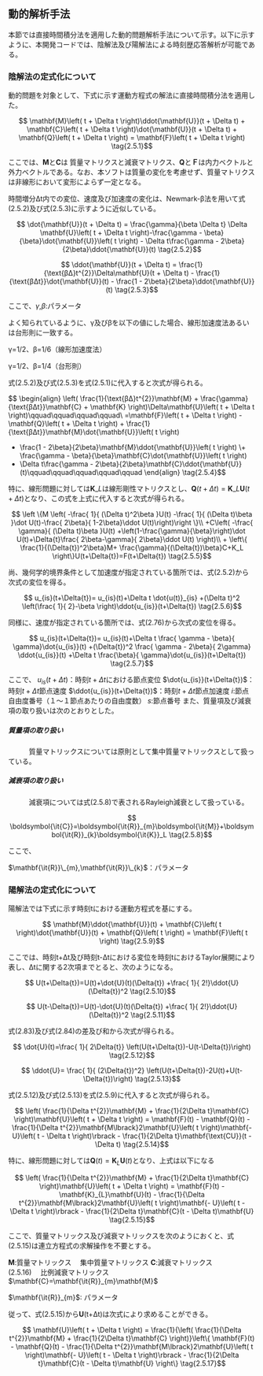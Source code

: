 <script type="text/x-mathjax-config">
MathJax.Hub.Config({
  tex2jax: {
    inlineMath: [['$','$'], ['\\(','\\)']],
    processEscapes: true
  },
  CommonHTML: { matchFontHeight: false },
  displayAlign: "left",
  displayIndent: "2em"
});
</script>
<script async src="https://cdn.mathjax.org/mathjax/latest/MathJax.js?config=TeX-AMS_CHTML"></script>

## 動的解析手法

本節では直接時間積分法を適用した動的問題解析手法について示す。以下に示すように、本開発コードでは、陰解法及び陽解法による時刻歴応答解析が可能である。

### 陰解法の定式化について

動的問題を対象として、下式に示す運動方程式の解法に直接時間積分法を適用した。

$$
\mathbf{M}\left( t + \Delta t \right)\ddot{\mathbf{U}}(t + \Delta t) + \mathbf{C}\left( t + \Delta t \right)\dot{\mathbf{U}}(t + \Delta t) + \mathbf{Q}\left( t + \Delta t \right) = \mathbf{F}\left( t + \Delta t \right)
\tag{2.5.1}$$

ここでは、**M**と**C**は
質量マトリクスと減衰マトリクス、**Q**と**Ｆ**は内力ベクトルと
外力ベクトルである。なお、本ソフトは質量の変化を考慮せず、質量マトリクスは非線形において変形によらず一定となる。

時間増分Δt内での変位、速度及び加速度の変化は、Newmark-β法を用いて式(2.5.2)及び式(2.5.3)に示すように近似している。

$$
\dot{\mathbf{U}}(t + \Delta t) =
\frac{\gamma}{\beta \Delta t} \Delta \mathbf{U}\left( t + \Delta t \right)-\frac{\gamma -
  \beta}{\beta}\dot{\mathbf{U}}\left( t \right) - \Delta t\frac{\gamma - 2\beta}{2\beta}\ddot{\mathbf{U}}(t)
\tag{2.5.2}$$

$$
\ddot{\mathbf{U}}(t + \Delta t) = \frac{1}{\text{βΔ}t^{2}}\Delta\mathbf{U}(t + \Delta t) - \frac{1}{\text{βΔt}}\dot{\mathbf{U}}(t) - \frac{1 - 2\beta}{2\beta}\ddot{\mathbf{U}}(t)
\tag{2.5.3}$$

ここで、$\gamma$,$\beta$:パラメータ

よく知られているように、γ及びβを以下の値にした場合、線形加速度法あるいは台形則に一致する。

γ=1/2、β=1/6（線形加速度法）

γ=1/2、β=1/4（台形則）

式(2.5.2)及び式(2.5.3)を式(2.5.1)に代入すると次式が得られる。

$$
\begin{align}
\left( \frac{1}{\text{βΔ}t^{2}}\mathbf{M} + \frac{\gamma}{\text{βΔt}}\mathbf{C} + \mathbf{K} \right)\Delta\mathbf{U}\left( t + \Delta t \right)\qquad\qquad\qquad\qquad\\
 =\mathbf{F}\left( t + \Delta t \right) - \mathbf{Q}\left( t + \Delta t \right) + \frac{1}{\text{βΔt}}\mathbf{M}\dot{\mathbf{U}}\left( t \right)
+ \frac{1 - 2\beta}{2\beta}\mathbf{M}\ddot{\mathbf{U}}\left( t \right)
\\+ \frac{\gamma - \beta}{\beta}\mathbf{C}\dot{\mathbf{U}}\left( t \right)
+ \Delta t\frac{\gamma - 2\beta}{2\beta}\mathbf{C}\ddot{\mathbf{U}}(t)\qquad\qquad\qquad\qquad\qquad
\end{align}
\tag{2.5.4}$$

特に、線形問題に対しては$\mathbf{{K}}\_{L}$は線形剛性マトリクスとし、$\mathbf{Q}\left( t + \Delta t \right) = \mathbf{K}\_{L}\mathbf{U}(t + \Delta t)$となり、この式を上式に代入すると次式が得られる。

$$
\left \{M \left( -\frac{ 1}{ (\Delta t)^2\beta }U(t) -\frac{ 1}{ (\Delta t)\beta }\dot U(t)-\frac{ 2\beta}{
    1-2\beta}\ddot U(t)\right)\right  \}\\
+C\left(
-\frac{ \gamma}{ (\Delta t)\beta }U(t) +\left(1-\frac{\gamma}{\beta}\right)\dot U(t)+\Delta{t}\frac{ 2\beta-\gamma}{
    2\beta}\ddot U(t)
\right)\\
+
\left\{
\frac{1}{(\Delta{t})^2\beta}M+
\frac{\gamma}{(\Delta{t})\beta}C+K_L
\right\}U(t+\Delta{t})=F(t+\Delta{t})
\tag{2.5.5}$$

尚、幾何学的境界条件として加速度が指定されている箇所では、式(2.5.2)から次式の変位を得る。

$$
u_{is}(t+\Delta{t})= u_{is}(t)+\Delta t \dot{u(t)}_{is}
+(\Delta t)^2 \left(\frac{ 1}{ 2}-\beta  \right)\ddot{u_{is}}(t+\Delta{t})
\tag{2.5.6}$$

同様に、速度が指定されている箇所では、式(2.76)から次式の変位を得る。

$$
u_{is}(t+\Delta{t})= u_{is}(t)+\Delta t
\frac{ \gamma - \beta}{ \gamma}\dot{u_{is}}(t)
+(\Delta{t})^2 \frac{ \gamma - 2\beta}{ 2\gamma}
\ddot{u_{is}}(t)
+\Delta t \frac{\beta}{ \gamma}\dot{u_{is}}(t+\Delta{t})
\tag{2.5.7}$$

ここで、
$u_{is}(t+\Delta{t})$：時刻$t+\Delta{t}$における節点変位
$\dot{u_{is}}(t+\Delta{t})$：時刻$t+\Delta{t}$節点速度
$\ddot{u_{is}}(t+\Delta{t})$：時刻$t+\Delta{t}$節点加速度
$i$:節点自由度番号（１〜１節点あたりの自由度数）
$s$:節点番号
また、質量項及び減衰項の取り扱いは次のとおりとした。

##### 質量項の取り扱い

　　　質量マトリックスについては原則として集中質量マトリックスとして扱っている。

##### 減衰項の取り扱い

　　　減衰項については式(2.5.8)で表されるRayleigh減衰として扱っている。

$$
\boldsymbol{\it{C}}=\boldsymbol{\it{R}}_{m}\boldsymbol{\it{M}}+\boldsymbol{\it{R}}_{k}\boldsymbol{\it{K}}_L
\tag{2.5.8}$$

ここで、

$\mathbf{\it{R}}\_{m},\mathbf{\it{R}}\_{k}$：パラメータ

### 陽解法の定式化について

陽解法では下式に示す時刻tにおける運動方程式を基にする。

$$
\mathbf{M}\ddot{\mathbf{U}}(t) + \mathbf{C}\left( t \right)\dot{\mathbf{U}}(t) + \mathbf{Q}\left( t \right) = \mathbf{F}\left( t \right)
\tag{2.5.9}$$

ここでは、時刻t+Δt及び時刻t-Δtにおける変位を時刻tにおけるTaylor展開により表し、Δtに関する2次項までとると、次のようになる。

$$
U(t+\Delta{t})=U(t)+\dot{U}(t)(\Delta{t})
+\frac{ 1}{ 2!}\ddot{U}(\Delta{t})^2
\tag{2.5.10}$$

$$
U(t-\Delta{t})=U(t)-\dot{U}(t)(\Delta{t})
+\frac{ 1}{ 2!}\ddot{U}(\Delta{t})^2
\tag{2.5.11}$$

式(2.83)及び式(2.84)の差及び和から次式が得られる。

$$
\dot{U}(t)=\frac{ 1}{ 2\Delta{t}}
\left(U(t+\Delta{t})-U(t-\Delta{t})\right)
\tag{2.5.12}$$

$$
\ddot{U}=
\frac{ 1}{ (2\Delta{t})^2}
\left(U(t+\Delta{t})-2U(t)+U(t-\Delta{t})\right)
\tag{2.5.13}$$

式(2.5.12)及び式(2.5.13)を式(2.5.9)に代入すると次式が得られる。

$$
\left( \frac{1}{\Delta t^{2}}\mathbf{M} + \frac{1}{2\Delta t}\mathbf{C} \right)\mathbf{U}\left( t + \Delta t \right) = \mathbf{F}(t) - \mathbf{Q}(t) - \frac{1}{\Delta t^{2}}\mathbf{M\lbrack}2\mathbf{U}\left( t \right)\mathbf{- U}\left( t - \Delta t \right)\rbrack - \frac{1}{2\Delta t}\mathbf{\text{CU}}(t - \Delta t)
\tag{2.5.14}$$

特に、線形問題に対しては$\mathbf{Q}\left( t \right) = \mathbf{K}_{L}\mathbf{U}(t)$となり、上式は以下になる

$$
\left( \frac{1}{\Delta t^{2}}\mathbf{M} + \frac{1}{2\Delta t}\mathbf{C} \right)\mathbf{U}\left( t + \Delta t \right) = \mathbf{F}(t) - \mathbf{K}_{L}\mathbf{U}(t) - \frac{1}{\Delta t^{2}}\mathbf{M\lbrack}2\mathbf{U}\left( t \right)\mathbf{- U}\left( t - \Delta t \right)\rbrack - \frac{1}{2\Delta t}\mathbf{C}(t - \Delta t)\mathbf{U}
\tag{2.5.15}$$

ここで、質量マトリックス及び減衰マトリックスを次のようにおくと、式(2.5.15)は連立方程式の求解操作を不要とする。

$\mathbf{M}$:質量マトリックス
           　集中質量マトリックス
$\mathbf{C}$:減衰マトリックス　　　　　　　　　 (2.5.16)
           　比例減衰マトリックス $\mathbf{C}=\mathbf{\it{R}}_{m}\mathbf{M}$

$\mathbf{\it{R}}_{m}$: パラメータ

従って、式(2.5.15)から**U**(t+Δt)は次式により求めることができる。

$$
\mathbf{U}\left( t + \Delta t \right) = \frac{1}{\left( \frac{1}{\Delta t^{2}}\mathbf{M} + \frac{1}{2\Delta t}\mathbf{C} \right)}\left\{ \mathbf{F}(t) - \mathbf{Q}(t) - \frac{1}{\Delta t^{2}}\mathbf{M\lbrack}2\mathbf{U}\left( t \right)\mathbf{- U}\left( t - \Delta t \right)\rbrack - \frac{1}{2\Delta t}\mathbf{C}(t - \Delta t)\mathbf{U} \right\}
\tag{2.5.17}$$
